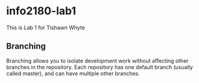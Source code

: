 # info2180-lab1

This is Lab 1 for Tishawn Whyte

## Branching

Branching allows you to isolate development work without affecting other branches in the repository. Each repository has one default branch (usually called master), and can have multiple other branches.